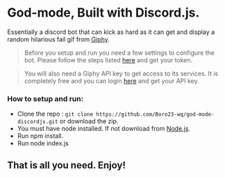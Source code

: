 # God-mode, Built with Discord.js.
Essentially a discord bot that can kick as hard as it can get and display a random hilarious fail gif from [Giphy](https://giphy.com/).

> Before you setup and run you need a few settings to configure the bot. Please follow the steps listed [here](https://discordjs.guide/preparations/setting-up-a-bot-application.html#creating-your-bot) and get your token.

> You will also need a Giphy API key to get access to its services. It is completely free and you can login [here](https://developers.giphy.com/) and get your API key.

### How to setup and run:

- Clone the repo : `git clone https://github.com/Boro23-wq/god-mode-discordjs.git` or download the zip.
- You must have node installed. If not download from [Node.js](https://nodejs.org/en/download/).
- Run npm install.
- Run node index.js

## That is all you need. Enjoy!
